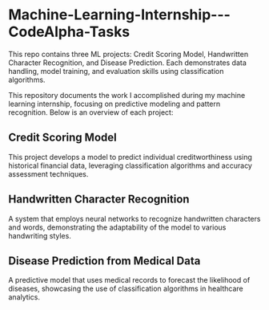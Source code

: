 # Machine-Learning-Internship---CodeAlpha-Tasks
This repo contains three ML projects: Credit Scoring Model, Handwritten Character Recognition, and Disease Prediction. Each demonstrates data handling, model training, and evaluation skills using classification algorithms. 

This repository documents the work I accomplished during my machine learning internship, focusing on predictive modeling and pattern recognition. Below is an overview of each project:

## Credit Scoring Model
This project develops a model to predict individual creditworthiness using historical financial data, leveraging classification algorithms and accuracy assessment techniques.

## Handwritten Character Recognition
A system that employs neural networks to recognize handwritten characters and words, demonstrating the adaptability of the model to various handwriting styles.

## Disease Prediction from Medical Data
A predictive model that uses medical records to forecast the likelihood of diseases, showcasing the use of classification algorithms in healthcare analytics.
